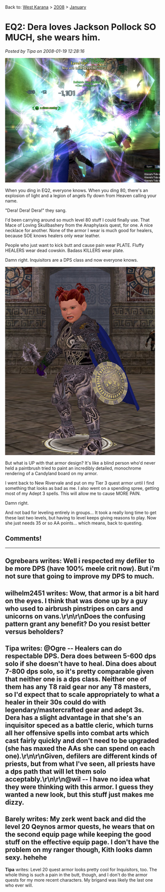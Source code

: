 Back to: [West Karana](/posts/westkarana.md) > [2008](/posts/2008/westkarana.md) > [January](./westkarana.md)
# EQ2: Dera loves Jackson Pollock SO MUCH, she wears him.

*Posted by Tipa on 2008-01-19 12:28:16*

![everquest2-2008-01-19-01-02-28-37.jpg](../../../uploads/2008/01/everquest2-2008-01-19-01-02-28-37.jpg)

When you ding in EQ2, everyone knows. When you ding 80, there's an explosion of light and a legion of angels fly down from Heaven calling your name.

"Dera! Dera! Dera!" they sang.

I'd been carrying around so much level 80 stuff I could finally use. That Mace of Loving Skullbashery from the Anaphylaxis quest, for one. A nice necklace for another. None of the armor I wear is much good for healers, because SOE knows healers only wear leather.

People who just want to kick butt and cause pain wear PLATE. Fluffy HEALERS wear dead cowskin. Badass KILLERS wear plate.

Damn right. Inquisitors are a DPS class and now everyone knows.

![everquest2-2008-01-19-08-35-20-04.jpg](../../../uploads/2008/01/everquest2-2008-01-19-08-35-20-04.jpg)

But what is UP with that armor design? It's like a blind person who'd never held a paintbrush tried to paint an incredibly detailed, monochrome rendering of a Candyland board on my armor.

I went back to New Rivervale and put on my Tier 3 quest armor until I find something that looks as bad as me. I also went on a spending spree, getting most of my Adept 3 spells. This will allow me to cause MORE PAIN.

Damn right.

And not bad for leveling entirely in groups... It took a really long time to get these last two levels, but having to level keeps giving reasons to play. Now she just needs 35 or so AA points... which means, back to questing.

## Comments!
---
**Ogrebears** writes: Well i respected my defiler to be more DPS (have 100% meele crit now). But i'm not sure that going to improve my DPS to much.
---
**wilhelm2451** writes: Wow, that armor is a bit hard on the eyes.  I think that was done up by a guy who used to airbrush pinstripes on cars and unicorns on vans.\r\n\r\nDoes the confusing pattern grant any benefit?  Do you resist better versus beholders?
---
**Tipa** writes: @Ogre -- Healers can do respectable DPS. Dera does between 5-600 dps solo if she doesn't have to heal. Dina does about 7-800 dps solo, so it's pretty comparable given that neither one is a dps class. Neither one of them has any T8 raid gear nor any T8 masters, so I'd expect that to scale appropriately to what a healer in their 30s could do with legendary/mastercrafted gear and adept 3s. Dera has a slight advantage in that she's an inquisitor speced as a battle cleric, which turns all her offensive spells into combat arts which cast fairly quickly and don't need to be upgraded (she has maxed the AAs she can spend on each one).\r\n\r\nGiven, defilers are different kinds of priests, but from what I've seen, all priests have a dps path that will let them solo acceptably.\r\n\r\n@wil -- I have no idea what they were thinking with this armor. I guess they wanted a new look, but this stuff just makes me dizzy.
---
**Barely** writes: My zerk went back and did the level 20 Qeynos armor quests, he wears that on the second equip page while keeping the good stuff on the effective equip page. I don't have the problem on my ranger though, Kith looks damn sexy. hehehe
---
**Tipa** writes: Level 20 quest armor looks pretty cool for Inquisitors, too. The whole thing is such a pain in the butt, though, and I don't do the armor quests for my more recent characters. My brigand was likely the last one who ever will.
